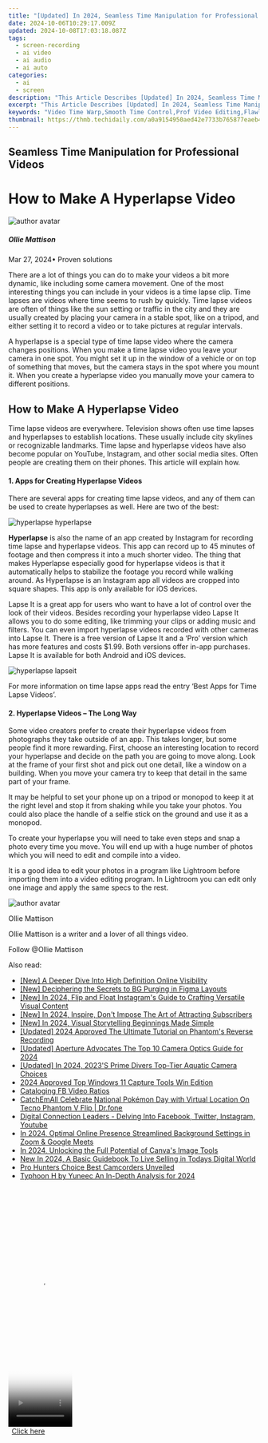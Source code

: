 ```yaml
---
title: "[Updated] In 2024, Seamless Time Manipulation for Professional Videos"
date: 2024-10-06T10:29:17.009Z
updated: 2024-10-08T17:03:18.087Z
tags: 
  - screen-recording
  - ai video
  - ai audio
  - ai auto
categories: 
  - ai
  - screen
description: "This Article Describes [Updated] In 2024, Seamless Time Manipulation for Professional Videos"
excerpt: "This Article Describes [Updated] In 2024, Seamless Time Manipulation for Professional Videos"
keywords: "Video Time Warp,Smooth Time Control,Prof Video Editing,Flawless Time Shift,Efficient Video Replay,Pro Video Timeline,Seamless Film Editing"
thumbnail: https://thmb.techidaily.com/a0a9154950aed42e7733b765877eaeb4a66b52b52c8c12f95943f09a40bb3819.jpg
---
```


## Seamless Time Manipulation for Professional Videos

# How to Make A Hyperlapse Video

![author avatar](https://images.wondershare.com/filmora/article-images/ollie-mattison.jpg)

##### Ollie Mattison

 Mar 27, 2024• Proven solutions

There are a lot of things you can do to make your videos a bit more dynamic, like including some camera movement. One of the most interesting things you can include in your videos is a time lapse clip. Time lapses are videos where time seems to rush by quickly. Time lapse videos are often of things like the sun setting or traffic in the city and they are usually created by placing your camera in a stable spot, like on a tripod, and either setting it to record a video or to take pictures at regular intervals.

A hyperlapse is a special type of time lapse video where the camera changes positions. When you make a time lapse video you leave your camera in one spot. You might set it up in the window of a vehicle or on top of something that moves, but the camera stays in the spot where you mount it. When you create a hyperlapse video you manually move your camera to different positions.

## How to Make A Hyperlapse Video

Time lapse videos are everywhere. Television shows often use time lapses and hyperlapses to establish locations. These usually include city skylines or recognizable landmarks. Time lapse and hyperlapse videos have also become popular on YouTube, Instagram, and other social media sites. Often people are creating them on their phones. This article will explain how.

#### 1\. Apps for Creating Hyperlapse Videos

There are several apps for creating time lapse videos, and any of them can be used to create hyperlapses as well. Here are two of the best:

![hyperlapse hyperlapse](https://images.wondershare.com/filmora/article-images/hyperlapse-hyperlapse.JPG)

**Hyperlapse** is also the name of an app created by Instagram for recording time lapse and hyperlapse videos. This app can record up to 45 minutes of footage and then compress it into a much shorter video. The thing that makes Hyperlapse especially good for hyperlapse videos is that it automatically helps to stabilize the footage you record while walking around. As Hyperlapse is an Instagram app all videos are cropped into square shapes. This app is only available for iOS devices.

Lapse It is a great app for users who want to have a lot of control over the look of their videos. Besides recording your hyperlapse video Lapse It allows you to do some editing, like trimming your clips or adding music and filters. You can even import hyperlapse videos recorded with other cameras into Lapse It. There is a free version of Lapse It and a ‘Pro’ version which has more features and costs $1.99\. Both versions offer in-app purchases. Lapse It is available for both Android and iOS devices.

![hyperlapse lapseit](https://images.wondershare.com/filmora/article-images/hyperlapse-lapseit.JPG)

For more information on time lapse apps read the entry ‘Best Apps for Time Lapse Videos’.

#### 2\. Hyperlapse Videos – The Long Way

Some video creators prefer to create their hyperlapse videos from photographs they take outside of an app. This takes longer, but some people find it more rewarding. First, choose an interesting location to record your hyperlapse and decide on the path you are going to move along. Look at the frame of your first shot and pick out one detail, like a window on a building. When you move your camera try to keep that detail in the same part of your frame.

It may be helpful to set your phone up on a tripod or monopod to keep it at the right level and stop it from shaking while you take your photos. You could also place the handle of a selfie stick on the ground and use it as a monopod.

To create your hyperlapse you will need to take even steps and snap a photo every time you move. You will end up with a huge number of photos which you will need to edit and compile into a video.

It is a good idea to edit your photos in a program like Lightroom before importing them into a video editing program. In Lightroom you can edit only one image and apply the same specs to the rest.

![author avatar](https://images.wondershare.com/filmora/article-images/ollie-mattison.jpg)

Ollie Mattison

Ollie Mattison is a writer and a lover of all things video.

Follow @Ollie Mattison


<ins class="adsbygoogle"
     style="display:block"
     data-ad-format="autorelaxed"
     data-ad-client="ca-pub-7571918770474297"
     data-ad-slot="1223367746"></ins>



<ins class="adsbygoogle"
     style="display:block"
     data-ad-client="ca-pub-7571918770474297"
     data-ad-slot="8358498916"
     data-ad-format="auto"
     data-full-width-responsive="true"></ins>


<span class="atpl-alsoreadstyle">Also read:</span>
<div><ul>
<li><a href="https://fox-glue.techidaily.com/new-a-deeper-dive-into-high-definition-online-visibility/"><u>[New] A Deeper Dive Into High Definition Online Visibility</u></a></li>
<li><a href="https://fox-glue.techidaily.com/new-deciphering-the-secrets-to-bg-purging-in-figma-layouts/"><u>[New] Deciphering the Secrets to BG Purging in Figma Layouts</u></a></li>
<li><a href="https://instagram-video-recordings.techidaily.com/new-in-2024-flip-and-float-instagrams-guide-to-crafting-versatile-visual-content/"><u>[New] In 2024, Flip and Float Instagram's Guide to Crafting Versatile Visual Content</u></a></li>
<li><a href="https://youtube-blog.techidaily.com/n-2024-inspire-dont-impose-the-art-of-attracting-subscribers/"><u>[New] In 2024, Inspire, Don't Impose The Art of Attracting Subscribers</u></a></li>
<li><a href="https://fox-glue.techidaily.com/new-in-2024-visual-storytelling-beginnings-made-simple/"><u>[New] In 2024, Visual Storytelling Beginnings Made Simple</u></a></li>
<li><a href="https://fox-glue.techidaily.com/updated-2024-approved-the-ultimate-tutorial-on-phantoms-reverse-recording/"><u>[Updated] 2024 Approved The Ultimate Tutorial on Phantom's Reverse Recording</u></a></li>
<li><a href="https://fox-glue.techidaily.com/updated-aperture-advocates-the-top-10-camera-optics-guide-for-2024/"><u>[Updated] Aperture Advocates The Top 10 Camera Optics Guide for 2024</u></a></li>
<li><a href="https://fox-glue.techidaily.com/updated-in-2024-2023s-prime-divers-top-tier-aquatic-camera-choices/"><u>[Updated] In 2024, 2023'S Prime Divers Top-Tier Aquatic Camera Choices</u></a></li>
<li><a href="https://visual-screen-recording.techidaily.com/2024-approved-top-windows-11-capture-tools-win-edition/"><u>2024 Approved Top Windows 11 Capture Tools Win Edition</u></a></li>
<li><a href="https://facebook-video-recording.techidaily.com/cataloging-fb-video-ratios/"><u>Cataloging FB Video Ratios</u></a></li>
<li><a href="https://android-pokemon-go.techidaily.com/catchemall-celebrate-national-pokemon-day-with-virtual-location-on-tecno-phantom-v-flip-drfone-by-drfone-virtual-android/"><u>CatchEmAll Celebrate National Pokémon Day with Virtual Location On Tecno Phantom V Flip | Dr.fone</u></a></li>
<li><a href="https://win-forum.techidaily.com/digital-connection-leaders-delving-into-facebook-twitter-instagram-youtube/"><u>Digital Connection Leaders - Delving Into Facebook, Twitter, Instagram, Youtube</u></a></li>
<li><a href="https://screen-activity-recording.techidaily.com/in-2024-optimal-online-presence-streamlined-background-settings-in-zoom-and-google-meets/"><u>In 2024, Optimal Online Presence Streamlined Background Settings in Zoom & Google Meets</u></a></li>
<li><a href="https://fox-glue.techidaily.com/in-2024-unlocking-the-full-potential-of-canvas-image-tools/"><u>In 2024, Unlocking the Full Potential of Canva's Image Tools</u></a></li>
<li><a href="https://ai-live-streaming.techidaily.com/new-in-2024-a-basic-guidebook-to-live-selling-in-todays-digital-world/"><u>New In 2024, A Basic Guidebook To Live Selling in Todays Digital World</u></a></li>
<li><a href="https://extra-tips.techidaily.com/pro-hunters-choice-best-camcorders-unveiled/"><u>Pro Hunters Choice Best Camcorders Unveiled</u></a></li>
<li><a href="https://fox-glue.techidaily.com/typhoon-h-by-yuneec-an-in-depth-analysis-for-2024/"><u>Typhoon H by Yuneec An In-Depth Analysis for 2024</u></a></li>
</ul></div>

<!-- affiliate ads begin -->
<span id="1938136">
					<video width="128" height="480" style="cursor:pointer"
           poster="//a.impactradius-go.com/display-clicktoplayimage/1938136.png"
           onclick="if(!this.playClicked){this.play();this.setAttribute('controls',true);this.playClicked=true;}">
	   <source src="//a.impactradius-go.com/display-ad/22993-1938136">
	   <img src="//a.impactradius-go.com/display-clicktoplayimage/1938136.png" style="border: none; height: 100%; width: 100%; object-fit: contain">
	</video>
	<div style="width:80px;text-align:center"><a href="javascript:window.open(decodeURIComponent('https%3A%2F%2Fhomestyler.sjv.io%2Fc%2F5597632%2F1938136%2F22993'), '_blank');void(0);">Click here</a></div>
</span>
<img height="0" width="0" src="https://imp.pxf.io/i/5597632/1938136/22993" style="position:absolute;visibility:hidden;" border="0" />
<!-- affiliate ads end -->

